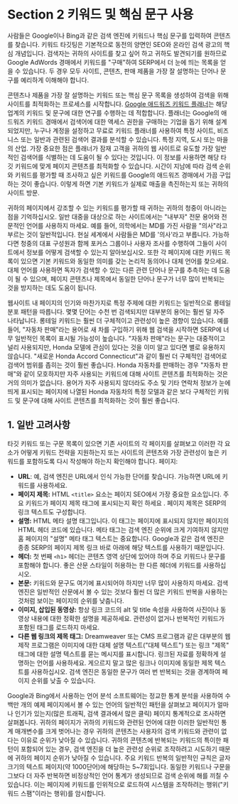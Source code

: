 # Section 2 키워드 및 핵심 문구 사용

사람들은 Google이나 Bing과 같은 검색 엔진에 키워드나 핵심 문구를 입력하여 콘텐츠를 찾습니다. 키워드 타깃팅은 기본적으로 동전의 양면인 SEO와 온라인 검색 광고의 핵심 개념입니다. 검색자는 귀하의 사이트를 찾고 싶어 하고 귀하도 발견되기를 원하므로 Google AdWords 경매에서 키워드를 "구매"하여 SERP에서 더 눈에 띄는 목록을 얻을 수 있습니다. 두 경우 모두 사이트, 콘텐츠, 판매 제품을 가장 잘 설명하는 단어나 문구를 예리하게 이해해야 합니다.

콘텐츠나 제품을 가장 잘 설명하는 키워드 또는 핵심 문구 목록을 생성하여 검색을 위해 사이트를 최적화하는 프로세스를 시작합니다. [Google 애드워즈 키워드 플래너](http://adwords.google.com/KeywordPlanner)는 해당 업계의 키워드 및 문구에 대한 연구를 수행하는 데 적합합니다. 플래너는 Google의 애드워즈 키워드 경매에서 검색어에 대한 액세스 권한을 구매하는 기업을 돕기 위해 설계되었지만, 누구나 계정을 설정하고 무료로 키워드 플래너를 사용하여 특정 사이트, 비즈니스 또는 일반과 관련된 검색어 결과를 분석할 수 있습니다. 특정 지역, 도시 또는 마을의 산업. 가장 중요한 점은 플래너가 잠재 고객을 귀하의 웹 사이트로 유도할 가장 일반적인 검색어를 식별하는 데 도움이 될 수 있다는 것입니다. 이 정보를 사용하면 해당 타깃 키워드에 맞게 페이지 콘텐츠를 최적화할 수 있습니다. 시간이 지남에 따라 검색 순위와 키워드를 평가할 때 조사하고 싶은 키워드를 Google의 애드워즈 경매에서 가끔 구입하는 것이 좋습니다. 이렇게 하면 기본 키워드가 실제로 매출을 촉진하는지 또는 귀하의 사이트 방문.

귀하의 페이지에서 강조할 수 있는 키워드를 평가할 때 귀하는 귀하의 청중이 아니라는 점을 기억하십시오. 일반 대중을 대상으로 하는 사이트에서는 "내부자" 전문 용어와 전문적인 언어를 사용하지 마세요. 예를 들어, 의학에서는 MD를 가진 사람을 "의사"라고 부르는 것이 일반적입니다. 현실 세계에서 사람들은 MD를 '의사'라고 부릅니다. 가능하다면 청중의 대표 구성원과 함께 포커스 그룹이나 사용자 조사를 수행하여 그들이 사이트에서 정보를 어떻게 검색할 수 있는지 알아보십시오. 또한 각 페이지에 대한 키워드 목록이 있으면 기본 키워드와 동일한 의미를 갖는 논리적 동의어나 대체 언어를 찾으세요. 대체 언어를 사용하면 독자가 검색할 수 있는 다른 관련 단어나 문구를 추측하는 데 도움이 될 수 있으며, 페이지 콘텐츠나 제목에서 동일한 단어나 문구가 너무 많이 반복되는 것을 방지하는 데도 도움이 됩니다.

웹사이트 내 페이지의 인기와 마찬가지로 특정 주제에 대한 키워드는 일반적으로 롱테일 분포 패턴을 따릅니다. 몇몇 단어는 수천 번 검색되지만 대부분의 용어는 훨씬 덜 자주 나타납니다. 롱테일 키워드는 훨씬 더 구체적이고 관련성이 높은 경향이 있습니다. 예를 들어, "자동차 판매"라는 용어로 새 차를 구입하기 위해 웹 검색을 시작하면 SERP에 너무 일반적인 목록이 표시될 가능성이 높습니다. "자동차 판매"라는 문구는 대중적이고 널리 사용되지만, Honda 모델에 관심이 있다는 것을 이미 알고 있다면 별로 유용하지 않습니다. "새로운 Honda Accord Connecticut"과 같이 훨씬 더 구체적인 검색어로 검색어 범위를 좁히는 것이 훨씬 좋습니다. Honda 자동차를 판매하는 경우 "자동차 판매"와 같이 모호하지만 자주 사용되는 키워드에 대해 사이트 콘텐츠를 최적화하는 것은 거의 의미가 없습니다. 용어가 자주 사용되지 않더라도 주소 및 기타 연락처 정보가 눈에 띄게 표시되는 페이지에 나열된 Honda 자동차의 특정 모델과 같은 보다 구체적인 키워드 및 문구에 대해 사이트 콘텐츠를 최적화하는 것이 훨씬 좋습니다.

## 1. 일반 고려사항

타깃 키워드 또는 구문 목록이 있으면 기존 사이트의 각 페이지를 살펴보고 이러한 각 요소가 어떻게 키워드 전략을 지원하는지 또는 사이트의 콘텐츠와 가장 관련성이 높은 키워드를 포함하도록 다시 작성해야 하는지 확인해야 합니다. 페이지:

- **URL**: 예, 검색 엔진은 URL에서 인식 가능한 단어를 찾습니다. 가능하면 URL에 키워드를 사용하세요.
- **페이지 제목:** HTML `<title>` 요소는 페이지 SEO에서 가장 중요한 요소입니다. 주요 키워드가 페이지 제목 태그에 표시되는지 확인 하세요 . 페이지 제목은 SERP의 링크 텍스트도 구성합니다.
- **설명:** HTML 메타 설명 태그입니다. 이 태그는 페이지에 표시되지 않지만 페이지의 HTML 헤더 코드에 있습니다. 메타 태그는 검색 엔진 순위에 크게 기여하지 않지만 홈 페이지의 "설명" 메타 태그 텍스트는 중요합니다. Google과 같은 검색 엔진은 종종 SERP의 페이지 제목 링크 바로 아래에 해당 텍스트를 사용하기 때문입니다.
- **헤더:** 첫 번째 `<h1>` 헤더는 콘텐츠 영역 상단에 있어야 하며 주요 키워드나 문구를 포함해야 합니다. 좋은 산문 스타일이 허용하는 한 다른 헤더에 키워드를 사용하십시오.
- **본문:** 키워드와 문구도 여기에 표시되어야 하지만 너무 많이 사용하지 마세요. 검색 엔진은 일반적인 산문에서 볼 수 있는 것보다 훨씬 더 많은 키워드 반복을 사용하는 것처럼 보이는 페이지의 순위를 낮춥니다.
- **이미지, 삽입된 동영상:** 항상 링크 코드의 alt 및 title 속성을 사용하여 사진이나 동영상 내용에 대한 정확한 설명을 제공하세요. 관련성이 없거나 반복적인 키워드가 포함된 태그를 로드하지 마세요.
- **다른 웹 링크의 제목 태그:** Dreamweaver 또는 CMS 프로그램과 같은 대부분의 웹 제작 프로그램은 이미지에 대한 대체 설명 텍스트("대체 텍스트") 또는 링크 "제목" 태그에 대한 설명 텍스트를 묻는 메시지를 표시합니다. 링크된 자료를 정확하게 설명하는 언어를 사용하세요. 게으르지 말고 많은 링크나 이미지에 동일한 제목 텍스트를 사용하십시오. 검색 엔진은 동일한 문구가 여러 번 반복되는 것을 경계하여 페이지 순위를 낮출 수 있습니다.

Google과 Bing에서 사용하는 언어 분석 소프트웨어는 정교한 통계 분석을 사용하여 수백만 개의 예제 페이지에서 볼 수 있는 언어의 일반적인 패턴을 살펴보고 페이지가 얼마나 인기가 있는지(많은 트래픽, 검색 결과에서 많은 클릭) 페이지 통계적으로 조사하면 살펴봅니다. 귀하의 페이지가 귀하의 키워드와 관련된 언어에 대한 이러한 일반적인 통계 매개변수를 크게 벗어나는 경우 귀하의 콘텐츠는 사용자의 검색 키워드와 관련이 없다는 이유로 순위가 낮아질 수 있습니다. 귀하의 콘텐츠에 반복되는 키워드의 특이한 패턴이 포함되어 있는 경우, 검색 엔진을 더 높은 관련성 순위로 조작하려고 시도하기 때문에 귀하의 페이지 순위가 낮아질 수 있습니다. 주요 키워드 반복의 일반적인 규칙은 글자 크기의 텍스트 페이지(약 1000단어)에 해당하는 5~7회입니다. 동일한 키워드나 구문을 그보다 더 자주 반복하면 비정상적인 언어 통계가 생성되므로 검색 순위에 해를 끼칠 수 있습니다. 이는 페이지에 키워드를 인위적으로 로드하여 시스템을 조작하려는 행위("키워드 스팸"이라는 행위)를 암시합니다.
